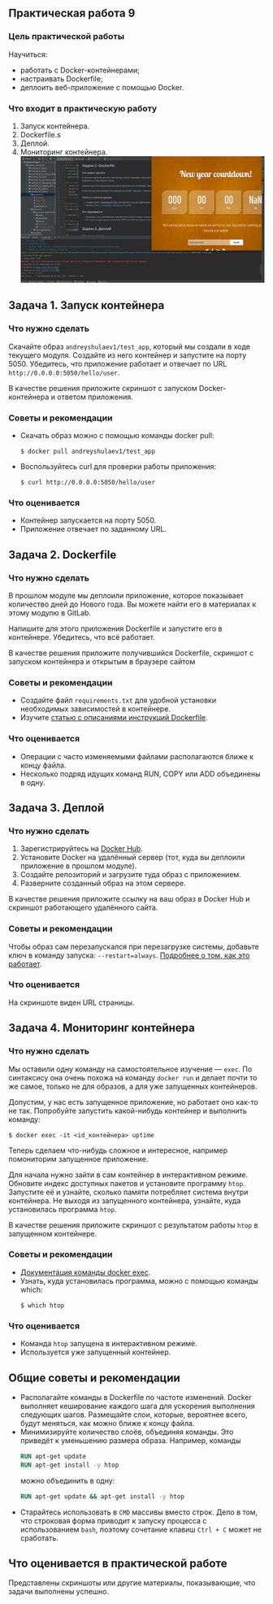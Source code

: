 ## Практическая работа 9
### Цель практической работы
Научиться:
* работать с Docker-контейнерами;
* настраивать Dockerfile;
* деплоить веб-приложение с помощью Docker.

### Что входит в практическую работу
1. Запуск контейнера.
2. Dockerfile.s
3. Деплой.
4. Мониторинг контейнера.
![img_3.png](img_3.png)

## Задача 1. Запуск контейнера
### Что нужно сделать
Скачайте образ `andreyshulaev1/test_app`, который мы создали в ходе текущего модуля. Создайте из него контейнер и запустите на порту 5050. Убедитесь, что приложение работает и отвечает по URL `http://0.0.0.0:5050/hello/user`.

В качестве решения приложите скриншот с запуском Docker-контейнера и ответом приложения.

### Советы и рекомендации
* Скачать образ можно с помощью команды docker pull:
    ```shell
    $ docker pull andreyshulaev1/test_app
    ```
* Воспользуйтесь curl для проверки работы приложения:
    ```shell
    $ curl http://0.0.0.0:5050/hello/user
    ```

### Что оценивается
* Контейнер запускается на порту 5050.
* Приложение отвечает по заданному URL.

## Задача 2. Dockerfile
### Что нужно сделать
В прошлом модуле мы деплоили приложение, которое показывает количество дней до Нового года. Вы можете найти его в материалах к этому модулю в GitLab.

Напишите для этого приложения Dockerfile и запустите его в контейнере. Убедитесь, что всё работает.

В качестве решения приложите получившийся Dockerfile, скриншот с запуском контейнера и открытым в браузере сайтом

### Советы и рекомендации
* Создайте файл `requirements.txt` для удобной установки необходимых зависимостей в контейнере.
* Изучите [статью с описаниями инструкций Dockerfile](https://habr.com/ru/company/ruvds/blog/439980/).

### Что оценивается
* Операции с часто изменяемыми файлами располагаются ближе к концу файла.
* Несколько подряд идущих команд RUN, COPY или ADD объединены в одну.


## Задача 3. Деплой
### Что нужно сделать
1. Зарегистрируйтесь на [Docker Hub](https://hub.docker.com/).
2. Установите Docker на удалённый сервер (тот, куда вы деплоили приложение в прошлом модуле).
3. Создайте репозиторий и загрузите туда образ с приложением.
4. Разверните созданный образ на этом сервере.

В качестве решения приложите ссылку на ваш образ в Docker Hub и скриншот работающего удалённого сайта.

### Советы и рекомендации
Чтобы образ сам перезапускался при перезагрузке системы, добавьте ключ в команду запуска: 
`--restart=always`. [Подробнее о том, как это работает](https://docs.docker.com/config/containers/start-containers-automatically/).
### Что оценивается
На скриншоте виден URL страницы.

## Задача 4. Мониторинг контейнера
### Что нужно сделать
Мы оставили одну команду на самостоятельное изучение — `exec`. По синтаксису она очень похожа на команду `docker run` и делает почти то же самое, только не для образов, а для уже запущенных контейнеров.

Допустим, у нас есть запущенное приложение, но работает оно как-то не так. Попробуйте запустить какой-нибудь контейнер и выполнить команду:

```shell
$ docker exec -it <id_контейнера> uptime
```

Теперь сделаем что-нибудь сложное и интересное, например помониторим запущенное приложение.

Для начала нужно зайти в сам контейнер в интерактивном режиме. Обновите индекс доступных пакетов и установите программу `htop`. Запустите её и узнайте, сколько памяти потребляет система внутри контейнера. Не выходя из запущенного контейнера, узнайте, куда установилась программа `htop`.

В качестве решения приложите скриншот с результатом работы `htop` в запущенном контейнере.


### Советы и рекомендации
* [Документация команды docker exec](https://docs.docker.com/engine/reference/commandline/exec/).
* Узнать, куда установилась программа, можно с помощью команды which:
    ```shell
    $ which htop
    ```

### Что оценивается
* Команда `htop` запущена в интерактивном режиме.
* Используется уже запущенный контейнер.

## Общие советы и рекомендации
* Располагайте команды в Dockerfile по частоте изменений. 
Docker выполняет кеширование каждого шага для ускорения выполнения следующих шагов. Размещайте слои, которые, вероятнее всего, будут меняться, как можно ближе к концу файла.
* Минимизируйте количество слоёв, объединяя команды. Это приведёт к уменьшению размера образа. Например, команды
    ```dockerfile
    RUN apt-get update
    RUN apt-get install -y htop
    ```
    можно объединить в одну:
    ```dockerfile
    RUN apt-get update && apt-get install -y htop
    ```
* Старайтесь использовать в `CMD` массивы вместо строк. Дело в том, что строковая форма приводит к запуску процесса с использованием `bash`, поэтому сочетание клавиш `Ctrl + C` может не сработать.

## Что оценивается в практической работе
Представлены скриншоты или другие материалы, показывающие, что задачи выполнены успешно.
